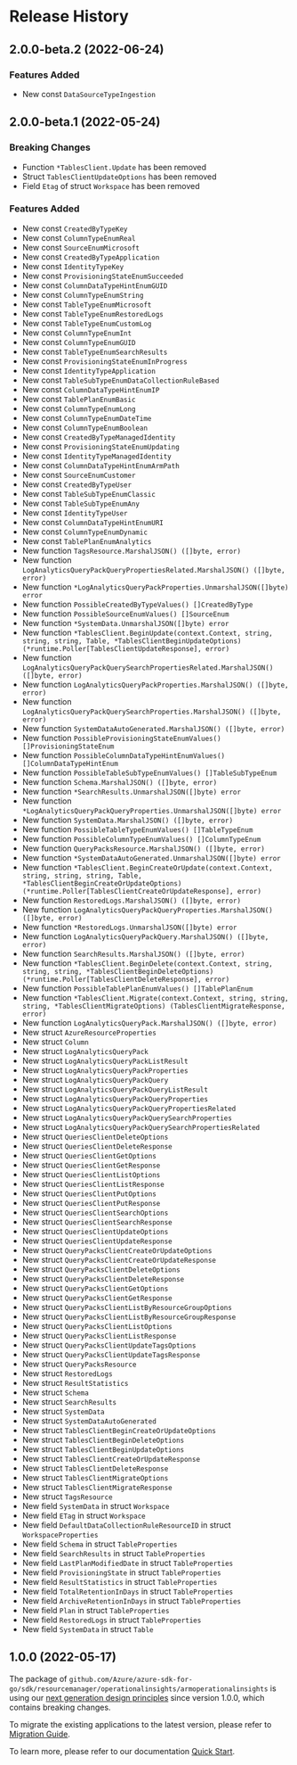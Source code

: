 # Release History

## 2.0.0-beta.2 (2022-06-24)
### Features Added

- New const `DataSourceTypeIngestion`


## 2.0.0-beta.1 (2022-05-24)
### Breaking Changes

- Function `*TablesClient.Update` has been removed
- Struct `TablesClientUpdateOptions` has been removed
- Field `Etag` of struct `Workspace` has been removed

### Features Added

- New const `CreatedByTypeKey`
- New const `ColumnTypeEnumReal`
- New const `SourceEnumMicrosoft`
- New const `CreatedByTypeApplication`
- New const `IdentityTypeKey`
- New const `ProvisioningStateEnumSucceeded`
- New const `ColumnDataTypeHintEnumGUID`
- New const `ColumnTypeEnumString`
- New const `TableTypeEnumMicrosoft`
- New const `TableTypeEnumRestoredLogs`
- New const `TableTypeEnumCustomLog`
- New const `ColumnTypeEnumInt`
- New const `ColumnTypeEnumGUID`
- New const `TableTypeEnumSearchResults`
- New const `ProvisioningStateEnumInProgress`
- New const `IdentityTypeApplication`
- New const `TableSubTypeEnumDataCollectionRuleBased`
- New const `ColumnDataTypeHintEnumIP`
- New const `TablePlanEnumBasic`
- New const `ColumnTypeEnumLong`
- New const `ColumnTypeEnumDateTime`
- New const `ColumnTypeEnumBoolean`
- New const `CreatedByTypeManagedIdentity`
- New const `ProvisioningStateEnumUpdating`
- New const `IdentityTypeManagedIdentity`
- New const `ColumnDataTypeHintEnumArmPath`
- New const `SourceEnumCustomer`
- New const `CreatedByTypeUser`
- New const `TableSubTypeEnumClassic`
- New const `TableSubTypeEnumAny`
- New const `IdentityTypeUser`
- New const `ColumnDataTypeHintEnumURI`
- New const `ColumnTypeEnumDynamic`
- New const `TablePlanEnumAnalytics`
- New function `TagsResource.MarshalJSON() ([]byte, error)`
- New function `LogAnalyticsQueryPackQueryPropertiesRelated.MarshalJSON() ([]byte, error)`
- New function `*LogAnalyticsQueryPackProperties.UnmarshalJSON([]byte) error`
- New function `PossibleCreatedByTypeValues() []CreatedByType`
- New function `PossibleSourceEnumValues() []SourceEnum`
- New function `*SystemData.UnmarshalJSON([]byte) error`
- New function `*TablesClient.BeginUpdate(context.Context, string, string, string, Table, *TablesClientBeginUpdateOptions) (*runtime.Poller[TablesClientUpdateResponse], error)`
- New function `LogAnalyticsQueryPackQuerySearchPropertiesRelated.MarshalJSON() ([]byte, error)`
- New function `LogAnalyticsQueryPackProperties.MarshalJSON() ([]byte, error)`
- New function `LogAnalyticsQueryPackQuerySearchProperties.MarshalJSON() ([]byte, error)`
- New function `SystemDataAutoGenerated.MarshalJSON() ([]byte, error)`
- New function `PossibleProvisioningStateEnumValues() []ProvisioningStateEnum`
- New function `PossibleColumnDataTypeHintEnumValues() []ColumnDataTypeHintEnum`
- New function `PossibleTableSubTypeEnumValues() []TableSubTypeEnum`
- New function `Schema.MarshalJSON() ([]byte, error)`
- New function `*SearchResults.UnmarshalJSON([]byte) error`
- New function `*LogAnalyticsQueryPackQueryProperties.UnmarshalJSON([]byte) error`
- New function `SystemData.MarshalJSON() ([]byte, error)`
- New function `PossibleTableTypeEnumValues() []TableTypeEnum`
- New function `PossibleColumnTypeEnumValues() []ColumnTypeEnum`
- New function `QueryPacksResource.MarshalJSON() ([]byte, error)`
- New function `*SystemDataAutoGenerated.UnmarshalJSON([]byte) error`
- New function `*TablesClient.BeginCreateOrUpdate(context.Context, string, string, string, Table, *TablesClientBeginCreateOrUpdateOptions) (*runtime.Poller[TablesClientCreateOrUpdateResponse], error)`
- New function `RestoredLogs.MarshalJSON() ([]byte, error)`
- New function `LogAnalyticsQueryPackQueryProperties.MarshalJSON() ([]byte, error)`
- New function `*RestoredLogs.UnmarshalJSON([]byte) error`
- New function `LogAnalyticsQueryPackQuery.MarshalJSON() ([]byte, error)`
- New function `SearchResults.MarshalJSON() ([]byte, error)`
- New function `*TablesClient.BeginDelete(context.Context, string, string, string, *TablesClientBeginDeleteOptions) (*runtime.Poller[TablesClientDeleteResponse], error)`
- New function `PossibleTablePlanEnumValues() []TablePlanEnum`
- New function `*TablesClient.Migrate(context.Context, string, string, string, *TablesClientMigrateOptions) (TablesClientMigrateResponse, error)`
- New function `LogAnalyticsQueryPack.MarshalJSON() ([]byte, error)`
- New struct `AzureResourceProperties`
- New struct `Column`
- New struct `LogAnalyticsQueryPack`
- New struct `LogAnalyticsQueryPackListResult`
- New struct `LogAnalyticsQueryPackProperties`
- New struct `LogAnalyticsQueryPackQuery`
- New struct `LogAnalyticsQueryPackQueryListResult`
- New struct `LogAnalyticsQueryPackQueryProperties`
- New struct `LogAnalyticsQueryPackQueryPropertiesRelated`
- New struct `LogAnalyticsQueryPackQuerySearchProperties`
- New struct `LogAnalyticsQueryPackQuerySearchPropertiesRelated`
- New struct `QueriesClientDeleteOptions`
- New struct `QueriesClientDeleteResponse`
- New struct `QueriesClientGetOptions`
- New struct `QueriesClientGetResponse`
- New struct `QueriesClientListOptions`
- New struct `QueriesClientListResponse`
- New struct `QueriesClientPutOptions`
- New struct `QueriesClientPutResponse`
- New struct `QueriesClientSearchOptions`
- New struct `QueriesClientSearchResponse`
- New struct `QueriesClientUpdateOptions`
- New struct `QueriesClientUpdateResponse`
- New struct `QueryPacksClientCreateOrUpdateOptions`
- New struct `QueryPacksClientCreateOrUpdateResponse`
- New struct `QueryPacksClientDeleteOptions`
- New struct `QueryPacksClientDeleteResponse`
- New struct `QueryPacksClientGetOptions`
- New struct `QueryPacksClientGetResponse`
- New struct `QueryPacksClientListByResourceGroupOptions`
- New struct `QueryPacksClientListByResourceGroupResponse`
- New struct `QueryPacksClientListOptions`
- New struct `QueryPacksClientListResponse`
- New struct `QueryPacksClientUpdateTagsOptions`
- New struct `QueryPacksClientUpdateTagsResponse`
- New struct `QueryPacksResource`
- New struct `RestoredLogs`
- New struct `ResultStatistics`
- New struct `Schema`
- New struct `SearchResults`
- New struct `SystemData`
- New struct `SystemDataAutoGenerated`
- New struct `TablesClientBeginCreateOrUpdateOptions`
- New struct `TablesClientBeginDeleteOptions`
- New struct `TablesClientBeginUpdateOptions`
- New struct `TablesClientCreateOrUpdateResponse`
- New struct `TablesClientDeleteResponse`
- New struct `TablesClientMigrateOptions`
- New struct `TablesClientMigrateResponse`
- New struct `TagsResource`
- New field `SystemData` in struct `Workspace`
- New field `ETag` in struct `Workspace`
- New field `DefaultDataCollectionRuleResourceID` in struct `WorkspaceProperties`
- New field `Schema` in struct `TableProperties`
- New field `SearchResults` in struct `TableProperties`
- New field `LastPlanModifiedDate` in struct `TableProperties`
- New field `ProvisioningState` in struct `TableProperties`
- New field `ResultStatistics` in struct `TableProperties`
- New field `TotalRetentionInDays` in struct `TableProperties`
- New field `ArchiveRetentionInDays` in struct `TableProperties`
- New field `Plan` in struct `TableProperties`
- New field `RestoredLogs` in struct `TableProperties`
- New field `SystemData` in struct `Table`


## 1.0.0 (2022-05-17)

The package of `github.com/Azure/azure-sdk-for-go/sdk/resourcemanager/operationalinsights/armoperationalinsights` is using our [next generation design principles](https://azure.github.io/azure-sdk/general_introduction.html) since version 1.0.0, which contains breaking changes.

To migrate the existing applications to the latest version, please refer to [Migration Guide](https://aka.ms/azsdk/go/mgmt/migration).

To learn more, please refer to our documentation [Quick Start](https://aka.ms/azsdk/go/mgmt).